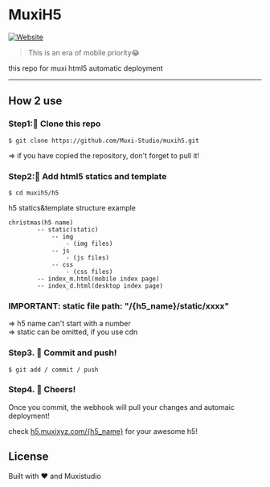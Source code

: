 # MuxiH5

[![Website](https://img.shields.io/website-up-down-green-red/http/shields.io.svg)](http://h5.muxixyz.com)

> This is an era of mobile priority😂

this repo for muxi html5 automatic deployment
<hr/>

## How 2 use
### Step1:📝 Clone this repo

    $ git clone https://github.com/Muxi-Studio/muxih5.git

=> if you have copied the repository, don't forget to pull it!

### Step2:📱 Add html5 statics and template

    $ cd muxih5/h5

h5 statics&template structure example

    christmas(h5 name)
            -- static(static)
                -- img
                    - (img files)
                -- js
                    - (js files)
                -- css
                    - (css files)
            -- index_m.html(mobile index page)
            -- index_d.html(desktop index page)

### IMPORTANT: static file path: "/{h5_name}/static/xxxx"

=> h5 name can't start with a number <br/>
=> static can be omitted, if you use cdn

### Step3. 🐙 Commit and push!

    $ git add / commit / push

### Step4. 🍺 Cheers!

Once you commit, the webhook will pull your changes and automaic deployment!  <br/>

check [h5.muxixyz.com/{h5_name}]() for your awesome h5!

## License

Built with ❤️  and Muxistudio

